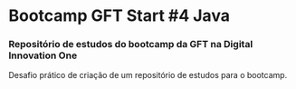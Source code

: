 # Bootcamp GFT Start #4 Java
### Repositório de estudos do bootcamp da GFT na Digital Innovation One
Desafio prático de criação de um repositório de estudos para o bootcamp.
